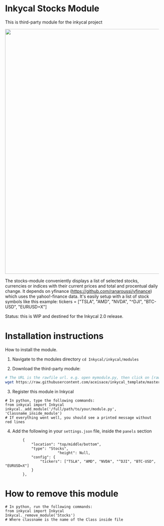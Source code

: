 # Inkycal Stocks Module
This is third-party module for the inkycal project

<p align="center">
<img src="https://github.com/worstface/inkycal_stocks/blob/master/Gallery/inkycal_stocks.jpg" width="800">
</p>

The stocks-module conveniently displays a list of selected stocks, currencies or indices with their current prices and total and procentual daily change.
It depends on yfinance (https://github.com/ranaroussi/yfinance) which uses the yahoo!-finance data.
It's easily setup with a list of stock symbols like this example: tickers = ["TSLA", "AMD", "NVDA", "^DJI", "BTC-USD", "EURUSD=X"]

Status: this is WIP and destined for the Inkycal 2.0 release.


# Installation instructions
How to install the module.

1) Navigate to the modules directory
`cd Inkycal/inkycal/modules`

2) Download the third-party module:
```bash
# The URL is the rawfile url. e.g. open mymodule.py, then click on [raw] to see the rawfile-url
wget https://raw.githubusercontent.com/aceisace/inkycal_template/master/mymodule.py
```

3) Register this module in Inkycal
```python3
# In python, type the following commands:
from inkycal import Inkycal
inkycal._add_module('/full/path/to/your/module.py', 'Classname_inside_module')
# If everything went well, you should see a printed message without red lines
```

4) Add the following in your `settings.json` file, inside the `panels` section
```
		{
			"location": "top/middle/bottom",
			"type": "Stocks",
                        "height": Null,
			"config": {
				"tickers": ["TSLA", "AMD", "NVDA", "^DJI", "BTC-USD", "EURUSD=X"]
			}
		},
```

# How to remove this module
```python3
# In python, run the following commands:
from inkycal import Inkycal
Inkycal._remove_module('Stocks')
# Where classname is the name of the Class inside file
```
